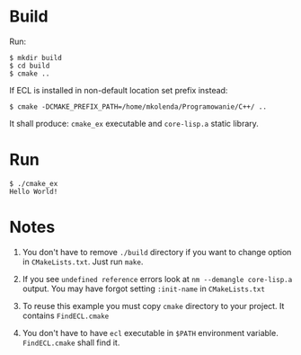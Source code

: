 # Build
Run:
```
$ mkdir build
$ cd build
$ cmake ..
```
If ECL is installed in non-default location set prefix instead:
```
$ cmake -DCMAKE_PREFIX_PATH=/home/mkolenda/Programowanie/C++/ ..
```

It shall produce: `cmake_ex` executable and `core-lisp.a` static library.


# Run
```
$ ./cmake_ex
Hello World!
```

# Notes
  1. You don't have to remove `./build` directory if you want to change option
     in `CMakeLists.txt`. Just run `make`.

  2. If you see `undefined reference` errors look at `nm --demangle core-lisp.a`
     output. You may have forgot setting `:init-name` in `CMakeLists.txt`
     
  3. To reuse this example you must copy `cmake` directory to your project. It
     contains `FindECL.cmake`
     
  4. You don't have to have `ecl` executable in `$PATH` environment variable.
     `FindECL.cmake` shall find it.
